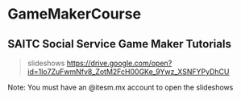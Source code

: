 # GameMakerCourse
## SAITC Social Service Game Maker Tutorials

> slideshows
https://drive.google.com/open?id=1lo7ZuFwmNfv8_ZotM2FcH00GKe_9Ywz_XSNFYPyDhCU

Note: You must have an @itesm.mx account to open the slideshows
